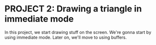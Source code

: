 # PROJECT 2: Drawing a triangle in immediate mode

In this project, we start drawing stuff on the screen. We're gonna start by
using immediate mode. Later on, we'll move to using buffers.
